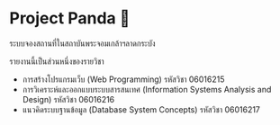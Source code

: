 # Project Panda 🐼
ระบบจองสถานที่ในสถาบันพระจอมเกล้าฯลาดกระบัง

รายงานนี้เป็นส่วนหนึ่งของรายวิชา
- การสร้างโปรแกรมเว็บ (Web Programming) รหัสวิชา 06016215
- การวิเคราะห์และออกแบบระบบสารสนเทศ (Information Systems Analysis and Design) รหัสวิชา 06016216
- แนวคิดระบบฐานข้อมูล (Database System Concepts) รหัสวิชา 06016217
